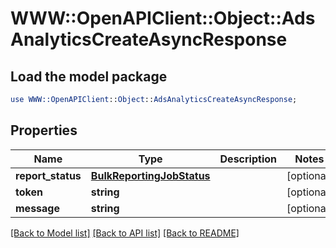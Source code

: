 # WWW::OpenAPIClient::Object::AdsAnalyticsCreateAsyncResponse

## Load the model package
```perl
use WWW::OpenAPIClient::Object::AdsAnalyticsCreateAsyncResponse;
```

## Properties
Name | Type | Description | Notes
------------ | ------------- | ------------- | -------------
**report_status** | [**BulkReportingJobStatus**](BulkReportingJobStatus.md) |  | [optional] 
**token** | **string** |  | [optional] 
**message** | **string** |  | [optional] 

[[Back to Model list]](../README.md#documentation-for-models) [[Back to API list]](../README.md#documentation-for-api-endpoints) [[Back to README]](../README.md)


